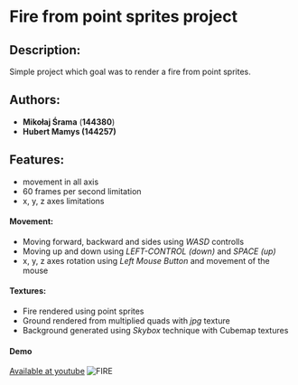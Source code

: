 # Fire from point sprites project

## Description:
Simple project which goal was to render a fire from point sprites.

## Authors: 
- **Mikołaj Śrama** (**144380**)
- **Hubert Mamys (144257)**

## Features:
- movement in all axis
- 60 frames per second limitation
- x, y, z axes limitations

#### Movement:
- Moving forward, backward and sides using *WASD* controlls
- Moving up and down using *LEFT-CONTROL (down)* and *SPACE (up)*
- x, y, z axes rotation using *Left Mouse Button* and movement of the mouse

#### Textures:
- Fire rendered using point sprites
- Ground rendered from multiplied quads with *jpg* texture
- Background generated using *Skybox* technique with Cubemap textures

#### Demo
[Available at youtube](https://www.youtube.com/watch?v=nNawv_uN93o)
![FIRE](/Resources/Readme/fire.gif)
